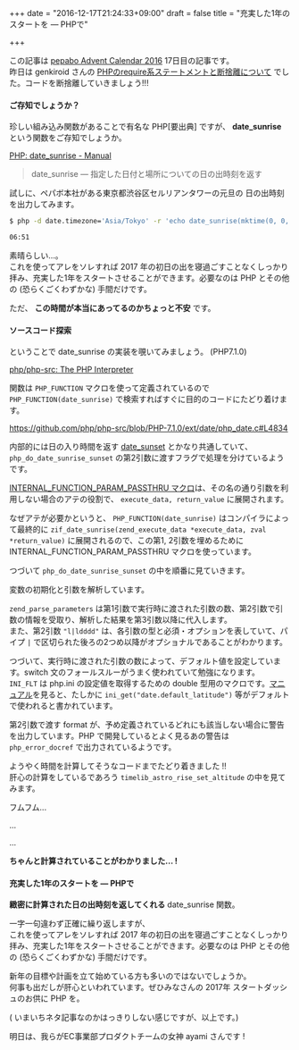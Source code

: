 +++
date = "2016-12-17T21:24:33+09:00"
draft = false
title = "充実した1年のスタートを ― PHPで"

+++

この記事は [pepabo Advent Calendar 2016](http://qiita.com/advent-calendar/2016/pepabo) 17日目の記事です。  
昨日は genkiroid さんの [PHPのrequire系ステートメントと断捨離について](https://genkiroid.github.io/2016/12/16/about-turpan/) でした。コードを断捨離していきましょう!!!

<!--more-->

#### ご存知でしょうか？

珍しい組み込み関数があることで有名な PHP[要出典] ですが、 **date_sunrise** という関数をご存知でしょうか。

[PHP: date_sunrise - Manual](http://php.net/manual/ja/function.date-sunrise.php)

> date_sunrise — 指定した日付と場所についての日の出時刻を返す

試しに、ペパボ本社がある東京都渋谷区セルリアンタワーの元旦の 日の出時刻 を出力してみます。

```sh
$ php -d date.timezone='Asia/Tokyo' -r 'echo date_sunrise(mktime(0, 0, 0, 1, 1, 2017), SUNFUNCS_RET_STRING, 35.39, 139.41);'

06:51
```



素晴らしい...。  
これを使ってアレをソレすれば 2017 年の初日の出を寝過ごすことなくしっかり拝み、充実した1年をスタートさせることができます。必要なのは PHP とその他の (恐らくごくわずかな) 手間だけです。


ただ、 **この時間が本当にあってるのかちょっと不安** です。

#### ソースコード探索

ということで date_sunrise の実装を覗いてみましょう。 (PHP7.1.0)

[php/php-src: The PHP Interpreter](https://github.com/php/php-src/tree/PHP-7.1)


関数は `PHP_FUNCTION` マクロを使って定義されているので `PHP_FUNCTION(date_sunrise)` で検索すればすぐに目的のコードにたどり着けます。

https://github.com/php/php-src/blob/PHP-7.1.0/ext/date/php_date.c#L4834


<script src="//gist-it.appspot.com/github/php/php-src/blob/PHP-7.1.0/ext/date/php_date.c?slice=4830:4846"></script>

内部的には日の入り時間を返す [date_sunset](http://php.net/manual/ja/function.date-sunset.php) とかなり共通していて、`php_do_date_sunrise_sunset` の第2引数に渡すフラグで処理を分けているようです。

[INTERNAL_FUNCTION_PARAM_PASSTHRU マクロ](https://github.com/php/php-src/blob/PHP-7.1.0/Zend/zend.h#L49)は、その名の通り引数を利用しない場合のアテの役割で、 `execute_data, return_value` に展開されます。

なぜアテが必要かというと、 `PHP_FUNCTION(date_sunrise)` はコンパイラによって最終的に `zif_date_sunrise(zend_execute_data *execute_data, zval *return_value)` に展開されるので、この第1, 2引数を埋めるために INTERNAL_FUNCTION_PARAM_PASSTHRU マクロを使っています。


つづいて `php_do_date_sunrise_sunset` の中を順番に見ていきます。

<script src="//gist-it.appspot.com/github/php/php-src/blob/PHP-7.1.0/ext/date/php_date.c?slice=4743:4762"></script>

変数の初期化と引数を解析しています。

`zend_parse_parameters` は第1引数で実行時に渡された引数の数、第2引数で引数の情報を受取り、解析した結果を第3引数以降に代入します。  
また、第2引数 `"l|ldddd"` は、各引数の型と必須・オプションを表していて、パイプ `|` で区切られた後ろの2つめ以降がオプショナルであることがわかります。

<script src="//gist-it.appspot.com/github/php/php-src/blob/PHP-7.1.0/ext/date/php_date.c?slice=4761:4783"></script>

つづいて、実行時に渡された引数の数によって、デフォルト値を設定しています。switch 文のフォールスルーがうまく使われていて勉強になります。  
`INI_FLT` は php.ini の設定値を取得するための double 型用のマクロです。[マニュアル](http://php.net/manual/ja/function.date-sunrise.php)を見ると、たしかに `ini_get("date.default_latitude")` 等がデフォルトで使われると書かれています。

<script src="//gist-it.appspot.com/github/php/php-src/blob/PHP-7.1.0/ext/date/php_date.c?slice=4783:4790"></script>

第2引数で渡す format が、予め定義されているどれにも該当しない場合に警告を出力しています。PHP で開発しているとよく見るあの警告は `php_error_docref` で出力されているようです。

<script src="//gist-it.appspot.com/github/php/php-src/blob/PHP-7.1.0/ext/date/php_date.c?slice=4791:4805"></script>

ようやく時間を計算してそうなコードまでたどり着きました !!  
肝心の計算をしているであろう `timelib_astro_rise_set_altitude` の中を見てみます。

<script src="//gist-it.appspot.com/github/php/php-src/blob/PHP-7.1.0/ext/date/lib/astro.c?slice=211:296"></script>


フムフム...

...

...

**ちゃんと計算されていることがわかりました... !**

#### 充実した1年のスタートを ― PHPで

**緻密に計算された日の出時刻を返してくれる** date_sunrise 関数。

一字一句違わず正確に繰り返しますが、  
これを使ってアレをソレすれば 2017 年の初日の出を寝過ごすことなくしっかり拝み、充実した1年をスタートさせることができます。必要なのは PHP とその他の (恐らくごくわずかな) 手間だけです。

新年の目標や計画を立て始めている方も多いのではないでしょうか。  
何事も出だしが肝心といわれています。ぜひみなさんの 2017年 スタートダッシュのお供に PHP を。

( いまいちネタ記事なのかはっきりしない感じですが、以上です。)

明日は、我らがEC事業部プロダクトチームの女神 ayami さんです !